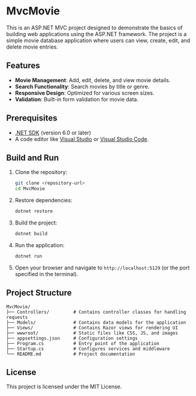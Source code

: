 # MvcMovie

This is an ASP.NET MVC project designed to demonstrate the basics of building web applications using the ASP.NET framework. The project is a simple movie database application where users can view, create, edit, and delete movie entries.

## Features

- **Movie Management**: Add, edit, delete, and view movie details.  
- **Search Functionality**: Search movies by title or genre.  
- **Responsive Design**: Optimized for various screen sizes.  
- **Validation**: Built-in form validation for movie data.  

## Prerequisites

- [.NET SDK](https://dotnet.microsoft.com/download) (version 6.0 or later)  
- A code editor like [Visual Studio](https://visualstudio.microsoft.com/) or [Visual Studio Code](https://code.visualstudio.com/).  

## Build and Run

1. Clone the repository:  
    ```bash  
    git clone <repository-url>  
    cd MvcMovie  
    ```  

2. Restore dependencies:  
    ```bash  
    dotnet restore  
    ```  

3. Build the project:  
    ```bash  
    dotnet build  
    ```  

4. Run the application:  
    ```bash  
    dotnet run  
    ```  

5. Open your browser and navigate to `http://localhost:5129` (or the port specified in the terminal).  

## Project Structure

```plaintext  
MvcMovie/  
├── Controllers/         # Contains controller classes for handling requests  
├── Models/              # Contains data models for the application  
├── Views/               # Contains Razor views for rendering UI  
├── wwwroot/             # Static files like CSS, JS, and images  
├── appsettings.json     # Configuration settings  
├── Program.cs           # Entry point of the application  
├── Startup.cs           # Configures services and middleware  
└── README.md            # Project documentation  
```  

## License

This project is licensed under the MIT License.  
